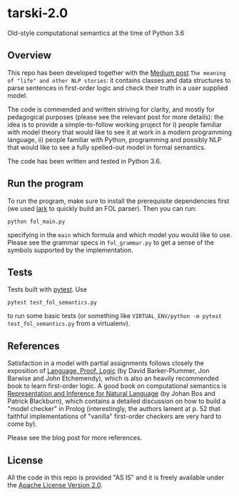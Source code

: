 # tarski-2.0
Old-style computational semantics at the time of Python 3.6

## Overview
This repo has been developed together with the [Medium post](https://docs.pytest.org/) `The meaning of "life" and other NLP stories`:
it contains classes and data structures to parse sentences in first-order logic and check their truth in a user supplied model. 

The code is commended and written striving for clarity, and mostly for pedagogical purposes (please see the relevant post for more details): 
the idea is to provide a simple-to-follow working project for i) people familiar with model theory that would like to see
it at work in a modern programming language, ii) people familiar with Python, programming and possibly NLP that would like to see
a fully spelled-out model in formal semantics.

The code has been written and tested in Python 3.6.

## Run the program
To run the program, make sure to install the prerequisite dependencies first (we used [lark](https://github.com/lark-parser/lark) to 
quickly build an FOL parser). Then you can run:

```python fol_main.py```

specifying in the `main` which formula and which model you would like to use. Please see the grammar specs in `fol_grammar.py` to get 
a sense of the symbols supported by the implementation.


## Tests
Tests built with [pytest](https://docs.pytest.org/). Use

```pytest test_fol_semantics.py```

to run some basic tests (or something like `VIRTUAL_ENV/python -m pytest test_fol_semantics.py` from a virtualenv).

## References
Satisfaction in a model with partial assignments follows closely the exposition of [Language, Proof, Logic](https://www.google.com/search?q=language+proof+logic+ama&rlz=1C5CHFA_enUS783US783&oq=language+proof+logic+ama&aqs=chrome..69i57j69i60j69i65j69i61j69i60l2.3180j0j7&sourceid=chrome&ie=UTF-8)
(by David Barker-Plummer, Jon Barwise and John Etchemendy), which is also an heavily recommended book to learn first-order logic. A good book on
computational semantics is [Representation and Inference for Natural Language](https://www.press.uchicago.edu/ucp/books/book/distributed/R/bo3685980.html) 
(by Johan Bos and Patrick Blackburn), which contains a detailed discussion on how to build a "model checker" in Prolog
(interestingly, the authors lament at p. 52 that faithful implementations of "vanilla" first-order checkers are very hard to come by).

Please see the blog post for more references. 

## License
All the code in this repo is provided "AS IS" and it is freely available under the [Apache License Version 2.0](https://www.apache.org/licenses/LICENSE-2.0).